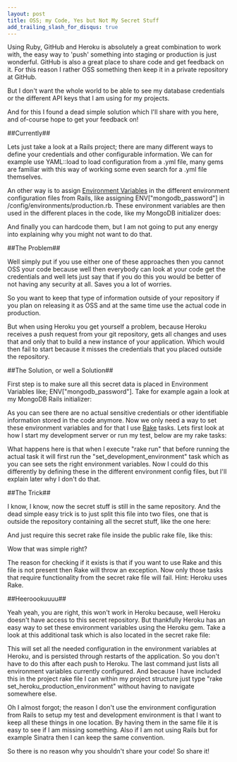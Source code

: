 ```yaml
---
layout: post
title: OSS; my Code, Yes but Not My Secret Stuff
add_trailing_slash_for_disqus: true
---
```

Using Ruby, GitHub and Heroku is absolutely a great combination to work with, the easy way to 'push' something into staging or production is just wonderful. GitHub is also a great place to share code and get feedback on it. For this reason I rather OSS something then keep it in a private repository at GitHub. 

But I don't want the whole world to be able to see my database credentials or the different API keys that I am using for my projects.

And for this I found a dead simple solution which I'll share with you here, and of-course hope to get your feedback on!

##Currently##

Lets just take a look at a Rails project; there are many different ways to define your credentials and other configurable information. We can for example use YAML::load to load configuration from a .yml file, many gems are familiar with this way of working some even search for a .yml file themselves. 

An other way is to assign [Environment Variables](http://ruby.about.com/od/rubyfeatures/a/envvar.htm) in the different environment configuration files from Rails, like assigning ENV&#91;&quot;mongodb_password&quot;] in /config/environments/production.rb. These environment variables are then used in the different places in the code, like my MongoDB initializer does:

<script src="https://gist.github.com/806090.js?file=mongodb_initializer.rb"></script>

And finally you can hardcode them, but I am not going to put any energy into explaining why you might not want to do that.

##The Problem##

Well simply put if you use either one of these approaches then you cannot OSS your code because well then everybody can look at your code get the credentials and well lets just say that if you do this you would be better of not having any security at all. Saves you a lot of worries.

So you want to keep that type of information outside of your repository if you plan on releasing it as OSS and at the same time use the actual code in production. 

But when using Heroku you get yourself a problem, because Heroku receives a push request from your git repository, gets all changes and uses that and only that to build a new instance of your application. Which would then fail to start because it misses the credentials that you placed outside the repository.

##The Solution, or well a Solution##

First step is to make sure all this secret data is placed in Environment Variables like; ENV&#91;&quot;mongodb_password&quot;]. Take for example again a look at my MongoDB Rails initializer:

<script src="https://gist.github.com/806090.js?file=mongodb_initializer.rb"></script>

As you can see there are no actual sensitive credentials or other identifiable information stored in the code anymore. Now we only need a way to set these environment variables and for that I use [Rake](http://rake.rubyforge.org/) tasks. Lets first look at how I start my development server or run my test, below are my rake tasks:

<script src="https://gist.github.com/806090.js?file=rakefile.rb"></script>

What happens here is that when I execute "rake run" that before running the actual task it will first run the "set_development_environment" task which as you can see sets the right environment variables. Now I could do this differently by defining these in the different environment config files, but I'll explain later why I don't do that.

##The Trick##

I know, I know, now the secret stuff is still in the same repository. And the dead simple easy trick is to just split this file into two files, one that is outside the repository containing all the secret stuff, like the one here:

<script src="https://gist.github.com/806090.js?file=rakefile_secret.rb"></script>

And just require this secret rake file inside the public rake file, like this:

<script src="https://gist.github.com/806090.js?file=rakefile_public.rb"></script>

Wow that was simple right? 

The reason for checking if it exists is that if you want to use Rake and this file is not present then Rake will throw an exception. Now only those tasks that require functionality from the secret rake file will fail. Hint: Heroku uses Rake.

##Heeroookuuuu##

Yeah yeah, you are right, this won't work in Heroku because, well Heroku doesn't have access to this secret repository. But thankfully Heroku has an easy way to set these environment variables using the Heroku gem. Take a look at this additional task which is also located in the secret rake file:

<script src="https://gist.github.com/806090.js?file=rakefile_additional_tasks.rb"></script>

This will set all the needed configuration in the environment variables at Heroku, and is persisted through restarts of the application. So you don't have to do this after each push to Heroku. The last command just lists all environment variables currently configured. And because I have included this in the project rake file I can within my project structure just type "rake set_heroku_production_environment" without having to navigate somewhere else.

Oh I almost forgot; the reason I don't use the environment configuration from Rails to setup my test and development environment is that I want to keep all these things in one location. By having them in the same file it is easy to see if I am missing something. Also if I am not using Rails but for example Sinatra then I can keep the same convention.

So there is no reason why you shouldn't share your code! So share it!